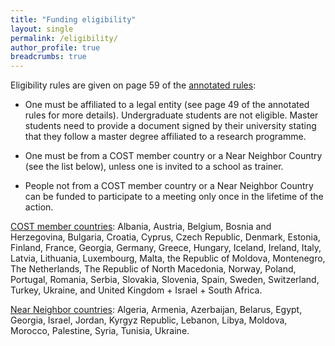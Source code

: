 ```yaml
---
title: "Funding eligibility"
layout: single
permalink: /eligibility/
author_profile: true
breadcrumbs: true
---
```


Eligibility rules are given on page 59 of the [annotated rules](https://www.cost.eu/uploads/2021/10/COST-094-21-Annotated-Rules-for-COST-Actions-Level-C-2021-11-01-1.pdf#page=59):

- One must be affiliated to a legal entity (see page 49 of the annotated rules for more details). Undergraduate students are not eligible. Master students need to provide a document signed by their university stating that they follow a master degree affiliated to a research programme.

- One must be from a COST member country or a Near Neighbor Country (see the list below), unless one is invited to a school as trainer.

- People not from a COST member country or a Near Neighbor Country can be funded to participate to a meeting only once in the lifetime of the action.

[COST member countries](https://www.cost.eu/about/members/): Albania, Austria, Belgium, Bosnia and Herzegovina, Bulgaria, Croatia, Cyprus, Czech Republic, Denmark, Estonia, Finland, France, Georgia, Germany, Greece, Hungary, Iceland, Ireland, Italy, Latvia, Lithuania, Luxembourg, Malta, the Republic of Moldova, Montenegro, The Netherlands, The Republic of North Macedonia, Norway, Poland, Portugal, Romania, Serbia, Slovakia, Slovenia, Spain, Sweden, Switzerland, Turkey, Ukraine, and United Kingdom + Israel + South Africa.

[Near Neighbor countries](https://ec.europa.eu/info/business-economy-euro/economic-and-fiscal-policy-coordination/international-economic-relations/enlargement-and-neighbouring-countries/neighbouring-countries-eu_en): Algeria, Armenia, Azerbaijan, Belarus, Egypt, Georgia, Israel, Jordan, Kyrgyz Republic, Lebanon, Libya, Moldova, Morocco, Palestine, Syria, Tunisia, Ukraine.
